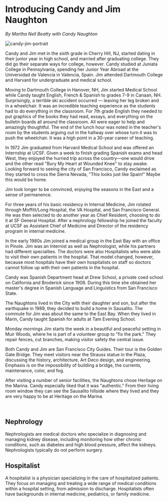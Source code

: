 # Introducing Candy and Jim Naughton


_By Martha Nell Beatty with Candy Naughton_

![candy-jim-portrait]( https://heritage-happenings.github.io/Blog/2025/07-july/2025-07-08-candy-and-jim-naughton/candy-jim-portrait-crop.jpg )

Candy and Jim met in the sixth grade in Cherry Hill, NJ, started dating in their junior year in high school, and married after graduating college. They did go their separate ways for college, however. Candy studied at Juniata College in Pennsylvania, spending her Junior Year Abroad at the Universidad de Valencia in Valencia, Spain. Jim attended Dartmouth College and Harvard for undergraduate and medical school.

Moving to Dartmouth College in Hanover, NH, Jim started Medical School while Candy taught English, French & Spanish to grades 7-9 in Canaan, NH. Surprisingly, a terrible ski accident occurred — leaving her leg broken and in a wheelchair. It was an incredible teaching experience as the students had to do everything in the classroom. For 7th grade English they needed to put graphics of the books they had read, essays, and everything on the bulletin boards all around the classroom. All were eager to help and amazingly thoughtful. The end of the lunch hour was noted in the teacher's room by the students arguing out in the hallway over whose turn it was to push the wheelchair. It was a high point in a 30-year career of teaching.

In 1972 Jim graduated from Harvard Medical School and was offered an Internship at UCSF. Given a week to finish grading Spanish exams and head West, they enjoyed the hurried trip across the country—one would drive and the other read "Bury My Heart at Wounded Knee" to stay awake. Looking forward to seeing the city of San Francisco, Candy exclaimed as they started to cross the Sierra Nevada, "This looks just like Spain!" Maybe this would be home.

Jim took longer to be convinced, enjoying the seasons in the East and a sense of permanence.

For three years of his basic residency in Internal Medicine, Jim rotated through Moffitt/Long Hospital, the VA Hospital, and San Francisco General. He was then selected to do another year as Chief Resident, choosing to do it at SF General Hospital. After a nephrology fellowship he joined the faculty at UCSF as Assistant Chief of Medicine and Director of the residency program in internal medicine.

In the early 1980s Jim joined a medical group in the East Bay with an office in Pinole. Jim was an Internist as well as Nephrologist, while his partners had different specialties. The doctors were also Hospitalists who were able to visit their own patients in the hospital. That model changed, however, because most hospitals have their own hospitalists on staff so doctors cannot follow up with their own patients in the hospital.

Candy was Spanish Department head at Drew School, a private coed school on California and Broderick since 1908. During this time she obtained her master's degree in Spanish Language and Linguistics from San Francisco State.

The Naughtons lived in the City with their daughter and son, but after the earthquake in 1989, they decided to build a home in Sausalito. The commute for Jim was about the same to the East Bay. When they lived in Marin, Candy taught Spanish for adults at Tam Evening School.

Monday mornings Jim starts the week in a beautiful and peaceful setting in Muir Woods, where he is part of a volunteer group to "fix the park." They repair fences, cut branches, making visitor safety the central issue.

Both Candy and Jim are San Francisco City Guides. Their tour is the Golden Gate Bridge. They meet visitors near the Strauss statue in the Plaza, discussing the history, architecture, Art Deco design, and engineering. Emphasis is on the impossibility of building a bridge, the currents, maintenance, color, and fog.

After visiting a number of senior facilities, the Naughtons chose Heritage on the Marina. Candy especially liked that it was "authentic." From their living room window they can see the Sausalito hillside where they lived and they are very happy to be at Heritage on the Marina.

<br>

## Nephrology

Nephrologists are medical doctors who specialize in diagnosing and managing kidney disease, including monitoring how other chronic conditions, such as diabetes and high blood pressure, affect the kidneys. Nephrologists typically do not perform surgery.

## Hospitalist

A hospitalist is a physician specializing in the care of hospitalized patients. They focus on managing and treating a wide range of medical conditions within a hospital setting, from admission to discharge. Hospitalists often have backgrounds in internal medicine, pediatrics, or family medicine.
